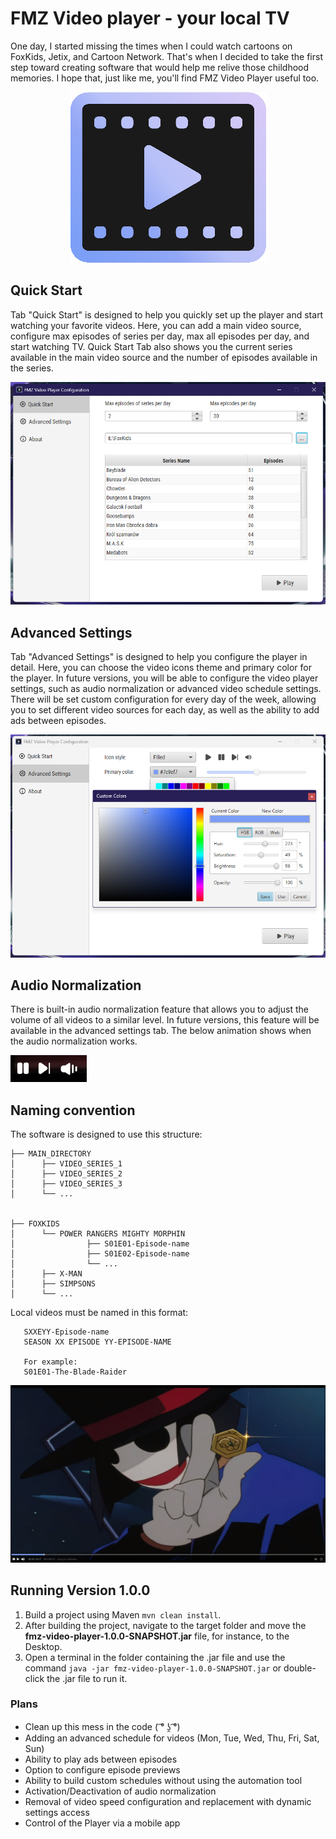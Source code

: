 # FMZ Video player - your local TV

One day, I started missing the times when I could watch cartoons on FoxKids, Jetix, and Cartoon Network. That's when I decided to take the first step toward creating software that would help me relive those childhood memories. I hope that, just like me, you'll find FMZ Video Player useful too.
<p align="center">
  <img src="src/main/resources/fmzPlayerIcon.png">
</p>

## Quick Start

Tab "Quick Start" is designed to help you quickly set up the player and start watching your favorite videos. 
Here, you can add a main video source, configure max episodes of series per day, max all episodes per day, and start watching TV.
Quick Start Tab also shows you the current series available in the main video source and the number of episodes available in the series.

<p align="center">
  <img src="src/main/resources/PlayerConfiguration-QuickStart.png">
</p>

## Advanced Settings

Tab "Advanced Settings" is designed to help you configure the player in detail. 
Here, you can choose the video icons theme and primary color for the player. 
In future versions, you will be able to configure the video player settings, such as audio normalization or advanced
video schedule settings. There will be set custom configuration for every day of the week, 
allowing you to set different video sources for each day, as well as the ability to add ads between episodes.

<p align="center">
  <img src="src/main/resources/PlayerConfiguration-AdvancedSettings.png">
</p>

## Audio Normalization

There is built-in audio normalization feature that allows you to adjust the volume of all videos to a similar level.
In future versions, this feature will be available in the advanced settings tab. 
The below animation shows when the audio normalization works.

<img src="src/main/resources/AudioNormalization.gif">

## Naming convention

The software is designed to use this structure:

    ├── MAIN_DIRECTORY
    │      ├── VIDEO_SERIES_1
    │      ├── VIDEO_SERIES_2
    │      ├── VIDEO_SERIES_3
    │      └── ...


    ├── FOXKIDS
    │      └── POWER RANGERS MIGHTY MORPHIN
    │                ├── S01E01-Episode-name
    │                ├── S01E02-Episode-name
    │                └── ...
    │      ├── X-MAN
    │      ├── SIMPSONS
    │      └── ...

Local videos must be named in this format:

       SXXEYY-Episode-name
       SEASON XX EPISODE YY-EPISODE-NAME

       For example:
       S01E01-The-Blade-Raider

<p align="center">
  <img src="src/main/resources/FMZVideoPlayerScreen.png">
</p>

## Running Version 1.0.0
1. Build a project using Maven `mvn clean install`.
2. After building the project, navigate to the target folder and move the **fmz-video-player-1.0.0-SNAPSHOT.jar** file, for instance, to the Desktop.
3. Open a terminal in the folder containing the .jar file and use the command `java -jar fmz-video-player-1.0.0-SNAPSHOT.jar` or double-click the .jar file to run it.

### Plans
- Clean up this mess in the code ( ͡° ʖ̯ ͡°)
- Adding an advanced schedule for videos (Mon, Tue, Wed, Thu, Fri, Sat, Sun)
- Ability to play ads between episodes
- Option to configure episode previews
- Ability to build custom schedules without using the automation tool
- Activation/Deactivation of audio normalization
- Removal of video speed configuration and replacement with dynamic settings access
- Control of the Player via a mobile app